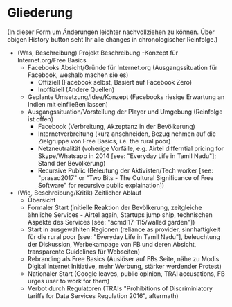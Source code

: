 # Gliederung

(In dieser Form um Änderungen leichter nachvollziehen zu können.
Über obigen History button seht Ihr alle changes in chronologischer Reinfolge.)

- (Was, Beschreibung) Projekt Beschreibung
  -Konzept für Internet.org/Free Basics 
    - Facebooks Absicht/Gründe für Internet.org (Ausgangssituation für Facebook, weshalb machen sie es)
      - Offiziell (Facebook selbst, Basiert auf Facebook Zero)
      - Inoffiziell (Andere Quellen)
    - Geplante Umsetzung/Idee/Konzept (Facebooks riesige Erwartung an Indien mit einfließen lassen)
  - Ausgangssituation/Vorstellung der Player und Umgebung (Reinfolge ist offen)
    - Facebook (Verbreitung, Akzeptanz in der Bevölkerung)
    - Internetverbreitung (kurz anschneiden, Bezug nehmen auf die Zielgruppe von Free Basics, i.e. the rural poor)
    - Netzneutralität (voherige Vorfälle, e.g. Airtel differntial pricing for Skype/Whatsapp in 2014 [see: "Everyday Life in Tamil Nadu"]; Stand der Bevölkerung)
    - Recursive Public (Beleutung der Aktivisten/Tech worker [see: "prasad2017" or "Two Bits - The Cultural Significance of Free Software" for recursive public explaination])
- (Wie, Beschreibung/Kritik) Zeitlicher Ablauf
  - Übersicht
  - Formaler Start (initielle Reaktion der Bevölkerung, zeitgleiche ähnliche Services - Airtel again, Startups jump ship, technischen Aspekte des Services [see: "acmdl17-115/walled garden"])
  - Start in ausgewählten Regionen (reliance as provider, sinnhaftigkeit für die rural poor [see: "Everyday Life in Tamil Nadu"], beleuchtung der Diskussion, Werbekampage von FB und deren Absicht, transparente Guidelines für Webseiten)
  - Rebranding als Free Basics (Auslöser auf FBs Seite, nähe zu Modis Digital Internet Initiative, mehr Werbung, stärker werdender Protest)
  - Nationaler Start (Google leaves, public opinion, TRAI accusations, FB urges user to work for them)
  - Verbot durch Regulatoren (TRAIs "Prohibitions of Discriminiatory tariffs for Data Services Regulation 2016", aftermath)
